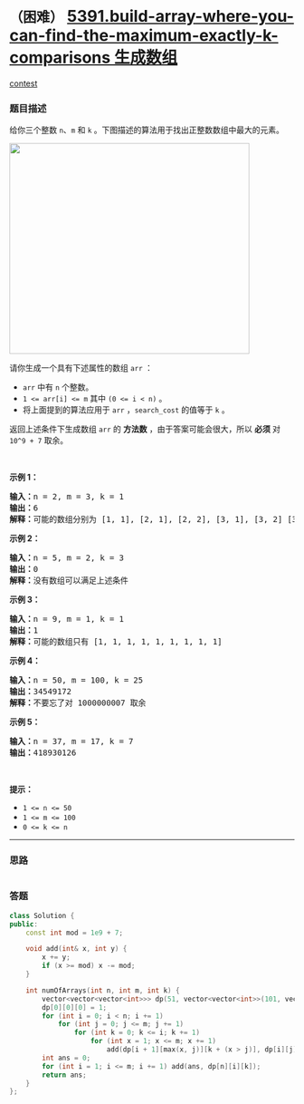 # `（困难）` [5391.build-array-where-you-can-find-the-maximum-exactly-k-comparisons 生成数组](https://leetcode-cn.com/problems/build-array-where-you-can-find-the-maximum-exactly-k-comparisons/)

[contest](https://leetcode-cn.com/contest/weekly-contest-185/problems/build-array-where-you-can-find-the-maximum-exactly-k-comparisons/)

### 题目描述
<p>给你三个整数 <code>n</code>、<code>m</code> 和 <code>k</code> 。下图描述的算法用于找出正整数数组中最大的元素。</p>

<p><img alt="" src="https://assets.leetcode-cn.com/aliyun-lc-upload/uploads/2020/04/19/e.png" style="height: 372px; width: 424px;"></p>

<p>请你生成一个具有下述属性的数组 <code>arr</code> ：</p>

<ul>
	<li><code>arr</code> 中有 <code>n</code> 个整数。</li>
	<li><code>1 &lt;= arr[i] &lt;= m</code> 其中 <code>(0 &lt;= i &lt; n)</code> 。</li>
	<li>将上面提到的算法应用于 <code>arr</code> ，<code>search_cost</code> 的值等于 <code>k</code> 。</li>
</ul>

<p>返回上述条件下生成数组 <code>arr</code> 的 <strong>方法数</strong> ，由于答案可能会很大，所以 <strong>必须</strong> 对 <code>10^9 + 7</code> 取余。</p>

<p>&nbsp;</p>

<p><strong>示例 1：</strong></p>

<pre><strong>输入：</strong>n = 2, m = 3, k = 1
<strong>输出：</strong>6
<strong>解释：</strong>可能的数组分别为 [1, 1], [2, 1], [2, 2], [3, 1], [3, 2] [3, 3]
</pre>

<p><strong>示例 2：</strong></p>

<pre><strong>输入：</strong>n = 5, m = 2, k = 3
<strong>输出：</strong>0
<strong>解释：</strong>没有数组可以满足上述条件
</pre>

<p><strong>示例 3：</strong></p>

<pre><strong>输入：</strong>n = 9, m = 1, k = 1
<strong>输出：</strong>1
<strong>解释：</strong>可能的数组只有 [1, 1, 1, 1, 1, 1, 1, 1, 1]
</pre>

<p><strong>示例 4：</strong></p>

<pre><strong>输入：</strong>n = 50, m = 100, k = 25
<strong>输出：</strong>34549172
<strong>解释：</strong>不要忘了对 1000000007 取余
</pre>

<p><strong>示例 5：</strong></p>

<pre><strong>输入：</strong>n = 37, m = 17, k = 7
<strong>输出：</strong>418930126
</pre>

<p>&nbsp;</p>

<p><strong>提示：</strong></p>

<ul>
	<li><code>1 &lt;= n &lt;= 50</code></li>
	<li><code>1 &lt;= m &lt;= 100</code></li>
	<li><code>0 &lt;= k &lt;= n</code></li>
</ul>

            

---
### 思路
```
```



### 答题
``` C++
class Solution {
public:
    const int mod = 1e9 + 7;

    void add(int& x, int y) {
        x += y;
        if (x >= mod) x -= mod;
    }

    int numOfArrays(int n, int m, int k) {
        vector<vector<vector<int>>> dp(51, vector<vector<int>>(101, vector<int>(51, 0)));
        dp[0][0][0] = 1;
        for (int i = 0; i < n; i += 1)
            for (int j = 0; j <= m; j += 1)
                for (int k = 0; k <= i; k += 1)
                    for (int x = 1; x <= m; x += 1)
                        add(dp[i + 1][max(x, j)][k + (x > j)], dp[i][j][k]);
        int ans = 0;
        for (int i = 1; i <= m; i += 1) add(ans, dp[n][i][k]);
        return ans;
    }
};
```




